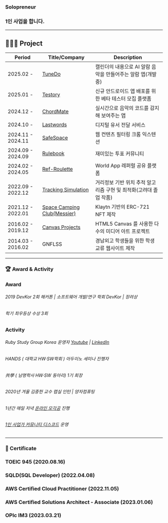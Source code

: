 ### Solopreneur
### 1인 사업을 합니다.

---
## 🧑🏻‍💻 Project
|Period|Title/Company|Description|
|------|---|---|
|2025.02 - |[TuneDo](https://the-babel.com)|캘린더의 내용으로 AI 알람 음악을 만들어주는 알람 앱(개발중)|
|2025.01 - |[Testory](https://the-babel.com)|신규 안드로이드 앱 배포를 위한 베타 테스터 모집 플랫폼|
|2024.12 - |[ChordMate](https://play.google.com/store/apps/details?id=com.thebabel.chord_mate)|실시간으로 음악의 코드를 감지해 보여주는 앱|
|2024.10 - |[Lastwords](https://lastwords.the-babel.com)|디지털 유서 전달 서비스|
|2024.11 - 2024.11|[SafeSpace](https://github.com/erados/SafeSpace)|웹 컨텐츠 필터링 크롬 익스텐션|
|2024.09 - 2024.09|[Rulebook](https://rulebook.the-babel.com)|재미있는 투표 커뮤니티|
|2024.02 - 2024.05|[Ref-Roulette](https://ref-roulette.com/home)|World App 레퍼럴 공유 플랫폼|
|2022.09 - 2022.12|[Tracking Simulation](https://github.com/erados/2022_Tracking_Simulation)|거리정보 기반 위치 추적 알고리즘 구현 및 최적화(고려대 졸업 작품)|
|2021.12 - 2022.01|[Space Camping Club(Messier)](https://github.com/erados/2021_Messier)|Klaytn 기반의 ERC-721 NFT 제작|
|2016.02 - 2019.12|[Canvas Projects](https://github.com/erados/MediaArts)| HTML5 Canvas 를 사용한 다수의 미디어 아트 프로젝트
|2014.03 - 2016.02|GNFLSS|경남외고 학생들을 위한 학생 교류 웹사이트 제작|

---
### 🏆 Award & Activity
### Award

###### 2019 DevKor 2회 해커톤 | 소프트웨어 개발/연구 학회 DevKor | 장려상
###### 학기 최우등상 수상 3회
### Activity

###### Ruby Study Group Korea 운영자 [Youtube](https://www.youtube.com/@myungwoosong/videos) | [LinkedIn](https://www.linkedin.com/company/ruby-study-group-korea)
###### HANDS ( 대학교 HW·SW학회 ) 아두이노 세미나 진행자
###### 共學 ( 남명학사 HW·SW 동아리) 1기 회장
###### 2020년 겨울 김중헌 교수 랩실 인턴 | 양자컴퓨팅
###### 1년간 매일 저녁 [온라인 모각공](https://www.munto.kr/detail-club?id=18133) 진행
###### [1인 사업가 커뮤니티 디스코드](https://discord.gg/Fz3J9gfuMC) 운영
---
### 🔖 Certificate
### TOEIC 945 (2020.08.16)
### SQLD(SQL Developer) (2022.04.08)
### AWS Certified Cloud Practitioner (2022.11.05)
### AWS Certified Solutions Architect - Associate (2023.01.06)
### OPIc IM3 (2023.03.21)

